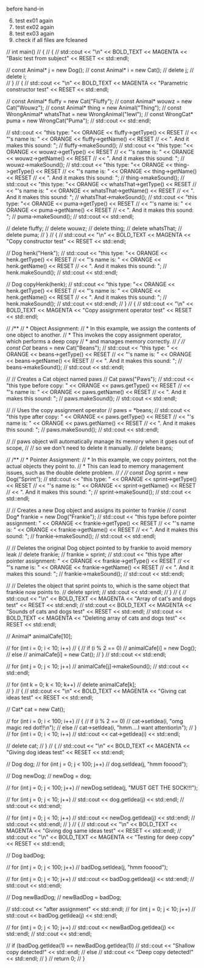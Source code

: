before hand-in


6) test ex01 again
7) test ex02 again
8) test ex03 again
4) check if all files are fcleaned

// int main()
// {
// 	{
// 		std::cout << "\n" << BOLD_TEXT << MAGENTA << "Basic test from subject" << RESET << std::endl;
		
// 		const Animal* j = new Dog();
// 		const Animal* i = new Cat();
// 		delete j;
// 		delete i;	
// 	}
// 	{
// 		std::cout << "\n" << BOLD_TEXT << MAGENTA << "Parametric constructor test" << RESET << std::endl;

// 		const Animal* fluffy = new Cat("Fluffy");
// 		const Animal* wouwz = new Cat("Wouwz");
// 		const Animal* thing = new Animal("Thing");
// 		const WrongAnimal* whatsThat = new WrongAnimal("Iewl");
// 		const WrongCat* puma = new WrongCat("Puma");
// 		std::cout << std::endl;

// 		std::cout 	<< "this type: "<< ORANGE << fluffy->getType() << RESET 
// 					<< "'s name is: " << ORANGE << fluffy->getName() << RESET 
// 					<< ". And it makes this sound: ";
// 		fluffy->makeSound();
// 		std::cout 	<< "this type: "<< ORANGE << wouwz->getType() << RESET 
// 					<< "'s name is: " << ORANGE << wouwz->getName() << RESET 
// 					<< ". And it makes this sound: ";
// 		wouwz->makeSound();
// 		std::cout 	<< "this type: "<< ORANGE << thing->getType() << RESET 
// 					<< "'s name is: " << ORANGE << thing->getName() << RESET 
// 					<< ". And it makes this sound: ";
// 		thing->makeSound(); 
// 		std::cout 	<< "this type: "<< ORANGE << whatsThat->getType() << RESET 
// 					<< "'s name is: " << ORANGE << whatsThat->getName() << RESET 
// 					<< ". And it makes this sound: ";
// 		whatsThat->makeSound();
// 		std::cout 	<< "this type: "<< ORANGE << puma->getType() << RESET 
// 					<< "'s name is: " << ORANGE << puma->getName() << RESET 
// 					<< ". And it makes this sound: ";
// 		puma->makeSound();
// 		std::cout << std::endl;
		
// 		delete fluffy;
// 		delete wouwz;
// 		delete thing;
// 		delete whatsThat;
// 		delete puma;
// 	}
// 	{
// 		std::cout << "\n" << BOLD_TEXT << MAGENTA << "Copy constructor test" << RESET << std::endl;

// 		Dog henk("Henk");
// 		std::cout 	<< "this type: "<< ORANGE << henk.getType() << RESET 
// 					<< "'s name is: " << ORANGE << henk.getName() << RESET 
// 					<< ". And it makes this sound: ";
// 		henk.makeSound();
// 		std::cout << std::endl;
		
// 		Dog copyHenk(henk);
// 			std::cout 	<< "this type: "<< ORANGE << henk.getType() << RESET 
// 					<< "'s name is: " << ORANGE << henk.getName() << RESET 
// 					<< ". And it makes this sound: ";
// 		henk.makeSound();
// 		std::cout << std::endl;
// 	}
// 	{
// 		std::cout << "\n" << BOLD_TEXT << MAGENTA << "Copy assignment operator test" << RESET << std::endl;

// 		/**
// 		 * Object Assignment: 
// 		 * In this example, we assign the contents of one object to another. 
// 		 * This invokes the copy assignment operator, which performs a deep copy 
// 		 * and manages memory correctly.
// 		 */
// 		const Cat* beans = new Cat("Beans");
// 		std::cout << "this type: " << ORANGE << beans->getType() << RESET 
// 				<< "'s name is: " << ORANGE << beans->getName() << RESET 
// 				<< ". And it makes this sound: ";
// 		beans->makeSound();
// 		std::cout << std::endl;
		
// 		// Creates a Cat object named paws
// 		Cat paws("Paws");
// 		std::cout << "this type before copy: " << ORANGE << paws.getType() << RESET 
// 				<< "'s name is: " << ORANGE << paws.getName() << RESET 
// 				<< ". And it makes this sound: ";
// 		paws.makeSound();
// 		std::cout << std::endl;
		
// 		// Uses the copy assignment operator
// 		paws = *beans;
// 		std::cout << "this type after copy: " << ORANGE << paws.getType() << RESET 
// 				<< "'s name is: " << ORANGE << paws.getName() << RESET 
// 				<< ". And it makes this sound: ";
// 		paws.makeSound();
// 		std::cout << std::endl;
		
// 		// paws object will automatically manage its memory when it goes out of scope,
// 		// so we don't need to delete it manually.
// 		delete beans;

// 		/**
// 		 * Pointer Assignment: 
// 		 * In this example, we copy pointers, not the actual objects they point to. 
// 		 * This can lead to memory management issues, such as the double delete problem.
// 		 */
// 		const Dog* sprint = new Dog("Sprint");
// 		std::cout << "this type: " << ORANGE << sprint->getType() << RESET 
// 				<< "'s name is: " << ORANGE << sprint->getName() << RESET 
// 				<< ". And it makes this sound: ";
// 		sprint->makeSound();
// 		std::cout << std::endl;
		
// 		// Creates a new Dog object and assigns its pointer to frankie
// 		const Dog* frankie = new Dog("Frankie");
// 		std::cout << "this type before pointer assignment: " << ORANGE << frankie->getType() << RESET 
// 				<< "'s name is: " << ORANGE << frankie->getName() << RESET 
// 				<< ". And it makes this sound: ";
// 		frankie->makeSound();
// 		std::cout << std::endl;
		
// 		// Deletes the original Dog object pointed to by frankie to avoid memory leak
// 		delete frankie;
// 		frankie = sprint;
// 		std::cout << "this type after pointer assignment: " << ORANGE << frankie->getType() << RESET 
// 				<< "'s name is: " << ORANGE << frankie->getName() << RESET 
// 				<< ". And it makes this sound: ";
// 		frankie->makeSound();
// 		std::cout << std::endl;
		
// 		// Deletes the object that sprint points to, which is the same object that frankie now points to.
// 		delete sprint;
// 		std::cout << std::endl;
// 	}
// 	{
// 		std::cout  << "\n" <<  BOLD_TEXT << MAGENTA << "Array of cat's and dogs test" << RESET << std::endl;
// 		std::cout  <<  BOLD_TEXT << MAGENTA << "Sounds of cats and dogs test" << RESET << std::endl;
// 		std::cout  <<  BOLD_TEXT << MAGENTA << "Deleting array of cats and dogs test" << RESET << std::endl;
		
// 		Animal* animalCafe[10];
		
// 		for (int i = 0; i < 10; i++)
// 		{
// 			if (i % 2 == 0)
// 				animalCafe[i] = new Dog();
// 			else
// 				animalCafe[i] = new Cat();
// 		}
// 		std::cout << std::endl;
		
// 		for (int j = 0; j < 10; j++)
// 			animalCafe[j]->makeSound();
// 		std::cout << std::endl;
			
// 		for (int k = 0; k < 10; k++)
// 			delete animalCafe[k];	
// 	}
// 	{
// 		std::cout << "\n" <<  BOLD_TEXT << MAGENTA << "Giving cat ideas test" << RESET << std::endl;
		
// 		Cat* cat = new Cat();
		
// 		for (int i = 0; i < 100; i++) 
// 		{
// 			if (i % 2 == 0)
// 				cat->setIdea(i, "omg magic red dot!!\n");
// 			else
// 				cat->setIdea(i, "hmm....I want attention\n");
// 		}
// 		for (int i = 0; i < 10; i++)
// 			std::cout << cat->getIdea(i) << std::endl;
			
// 		delete cat;
// 	}
// 	{
// 		std::cout << "\n" << BOLD_TEXT << MAGENTA << "Giving dog ideas test" << RESET << std::endl;
		
// 		Dog dog;
// 		for (int j = 0; j < 100; j++) 
// 			dog.setIdea(j, "hmm fooood");
		
// 		Dog newDog;
// 		newDog = dog;
		
// 		for (int j = 0; j < 100; j++) 
// 			newDog.setIdea(j, "MUST GET THE SOCK!!!");
		
// 		for (int j = 0; j < 10; j++)
// 			std::cout << dog.getIdea(j) << std::endl;
// 		std::cout << std::endl;
			
// 		for (int j = 0; j < 10; j++)
// 			std::cout << newDog.getIdea(j) << std::endl;
// 		std::cout << std::endl;
// 	}
// 	{
// 		std::cout << "\n" << BOLD_TEXT << MAGENTA << "Giving dog same ideas test" << RESET << std::endl;
// 		std::cout << "\n" << BOLD_TEXT << MAGENTA << "Testing for deep copy" << RESET << std::endl;

// 		Dog badDog;
		
// 		for (int j = 0; j < 100; j++) 
// 			badDog.setIdea(j, "hmm fooood");
		
// 		for (int j = 0; j < 10; j++)
// 			std::cout << badDog.getIdea(j) << std::endl;
// 		std::cout << std::endl;
		
// 		Dog newBadDog;
// 		newBadDog = badDog;
		
// 		std::cout << "after assignment" << std::endl;
// 		for (int j = 0; j < 10; j++)
// 			std::cout << badDog.getIdea(j) << std::endl;
		
// 		for (int j = 0; j < 10; j++)
// 			std::cout << newBadDog.getIdea(j) << std::endl;
// 		std::cout << std::endl;

// 		if (badDog.getIdea(1) == newBadDog.getIdea(1))
// 			std::cout << "Shallow copy detected!" << std::endl;
// 		else
// 			std::cout << "Deep copy detected!" << std::endl;
// 	}
// 	return 0;
// }